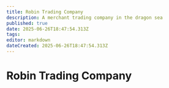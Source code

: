 ```yaml
---
title: Robin Trading Company
description: A merchant trading company in the dragon sea 
published: true
date: 2025-06-26T18:47:54.313Z
tags: 
editor: markdown
dateCreated: 2025-06-26T18:47:54.313Z
---
```


# Robin Trading Company
